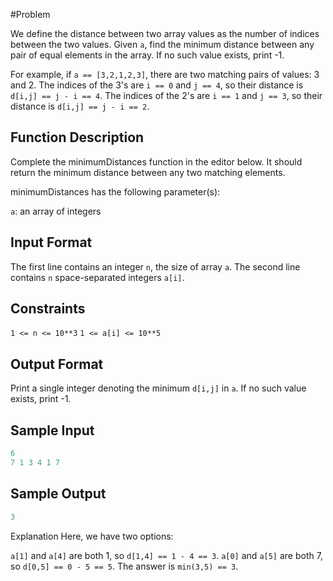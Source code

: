 #Problem

We define the distance between two array values as the number of indices between the two values. Given `a`, find the minimum distance between any pair of equal elements in the array. If no such value exists, print -1.

For example, if `a == [3,2,1,2,3]`, there are two matching pairs of values: 3 and 2. The indices of the 3's are `i == 0` and `j == 4`, so their distance is `d[i,j] == j - i == 4`. The indices of the 2's are `i == 1` and `j == 3`, so their distance is `d[i,j] == j - i == 2`.

## Function Description

Complete the minimumDistances function in the editor below. It should return the minimum distance between any two matching elements.

minimumDistances has the following parameter(s):

`a`: an array of integers

## Input Format

The first line contains an integer `n`, the size of array `a`.
The second line contains `n` space-separated integers `a[i]`.

## Constraints
`1 <= n <= 10**3`
`1 <= a[i] <= 10**5`

## Output Format

Print a single integer denoting the minimum `d[i,j]` in `a`. If no such value exists, print -1.

## Sample Input

```javascript
6
7 1 3 4 1 7
```

## Sample Output

```javascript
3
```

Explanation
Here, we have two options:

`a[1]` and `a[4]` are both 1, so `d[1,4] == 1 - 4 == 3`.
`a[0]` and `a[5]` are both 7, so `d[0,5] == 0 - 5 == 5`.
The answer is `min(3,5) == 3`.